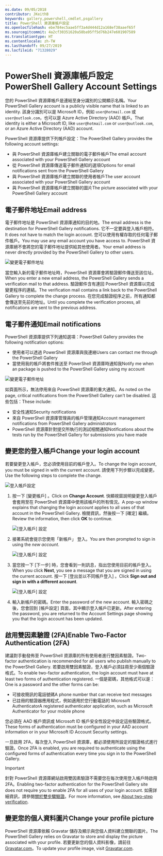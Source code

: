 ```yaml
---
ms.date: 09/05/2018
contributor: JKeithB
keywords: gallery,powershell,cmdlet,psgallery
title: PowerShell 資源庫帳戶設定
ms.openlocfilehash: ebe784ec5aae5ff3a4d444d12a168ef38aaef65f
ms.sourcegitcommit: 4a2cf30351620a58ba95ff5d76b247e601907589
ms.translationtype: HT
ms.contentlocale: zh-TW
ms.lasthandoff: 09/27/2019
ms.locfileid: "71328029"
---
```

# <a name="powershell-gallery-account-settings"></a><span data-ttu-id="31676-103">PowerShell 資源庫帳戶設定</span><span class="sxs-lookup"><span data-stu-id="31676-103">PowerShell Gallery Account Settings</span></span>

<span data-ttu-id="31676-104">您的 PowerShell 資源庫帳戶是連結至身分識別的公開顯示名稱。</span><span class="sxs-lookup"><span data-stu-id="31676-104">Your PowerShell Gallery account is a publicly visible name that is linked to an identity.</span></span> <span data-ttu-id="31676-105">該身分識別可以是 Microsoft ID，例如 `user@hotmail.com` 或 `user@outlook.com`，也可以是 Azure Active Directory (AAD) 帳戶。</span><span class="sxs-lookup"><span data-stu-id="31676-105">That identity is either a Microsoft ID, like `user@hotmail.com` or `user@outlook.com`, or an Azure Active Directory (AAD) account.</span></span>

<span data-ttu-id="31676-106">PowerShell 資源庫提供下列帳戶設定：</span><span class="sxs-lookup"><span data-stu-id="31676-106">The PowerShell Gallery provides the following account settings:</span></span>

- <span data-ttu-id="31676-107">與 PowerShell 資源庫帳戶建立關聯的電子郵件帳戶</span><span class="sxs-lookup"><span data-stu-id="31676-107">The email account associated with your PowerShell Gallery account</span></span>
- <span data-ttu-id="31676-108">從 PowerShell 資源庫傳送電子郵件通知的選項</span><span class="sxs-lookup"><span data-stu-id="31676-108">Options for email notifications sent from the PowerShell Gallery</span></span>
- <span data-ttu-id="31676-109">與 PowerShell 資源庫帳戶建立關聯的使用者帳戶</span><span class="sxs-lookup"><span data-stu-id="31676-109">The user account associated with your PowerShell Gallery account</span></span>
- <span data-ttu-id="31676-110">與 PowerShell 資源庫帳戶建立關聯的圖片</span><span class="sxs-lookup"><span data-stu-id="31676-110">The picture associated with your PowerShell Gallery account</span></span>

## <a name="email-address"></a><span data-ttu-id="31676-111">電子郵件地址</span><span class="sxs-lookup"><span data-stu-id="31676-111">Email address</span></span>

<span data-ttu-id="31676-112">電子郵件地址是 PowerShell 資源庫通知的目的地。</span><span class="sxs-lookup"><span data-stu-id="31676-112">The email address is the destination for PowerShell Gallery notifications.</span></span> <span data-ttu-id="31676-113">它不一定要與登入帳戶相符。</span><span class="sxs-lookup"><span data-stu-id="31676-113">It does not have to match the login account.</span></span> <span data-ttu-id="31676-114">您可以使用有權存取的任何電子郵件帳戶。</span><span class="sxs-lookup"><span data-stu-id="31676-114">You may use any email account you have access to.</span></span> <span data-ttu-id="31676-115">PowerShell 資源庫絕不會將您的電子郵件地址提供給其他使用者。</span><span class="sxs-lookup"><span data-stu-id="31676-115">Your email address is never directly provided by the PowerShell Gallery to other users.</span></span>

![變更電子郵件地址](../../Images/PSGallery_AcccountEmailAddress.png)

<span data-ttu-id="31676-117">當您輸入新的電子郵件地址時，PowerShell 資源庫會將驗證郵件傳送至該位址。</span><span class="sxs-lookup"><span data-stu-id="31676-117">When you enter a new email address, the PowerShell Gallery sends a verification mail to that address.</span></span> <span data-ttu-id="31676-118">驗證郵件含有連回 PowerShell 資源庫以完成變更程序的連結。</span><span class="sxs-lookup"><span data-stu-id="31676-118">The verification mail contains a link back to the PowerShell Gallery to complete the change process.</span></span> <span data-ttu-id="31676-119">在您完成驗證程序之前，所有通知都會傳送至先前的地址。</span><span class="sxs-lookup"><span data-stu-id="31676-119">Until you complete the verification process, all notifications are sent to the previous address.</span></span>

## <a name="email-notifications"></a><span data-ttu-id="31676-120">電子郵件通知</span><span class="sxs-lookup"><span data-stu-id="31676-120">Email notifications</span></span>

<span data-ttu-id="31676-121">PowerShell 資源庫提供下列通知選項：</span><span class="sxs-lookup"><span data-stu-id="31676-121">PowerShell Gallery provides the following notification options:</span></span>

- <span data-ttu-id="31676-122">使用者可以透過 PowerShell 資源庫與我連絡</span><span class="sxs-lookup"><span data-stu-id="31676-122">Users can contact me through the PowerShell Gallery</span></span>
- <span data-ttu-id="31676-123">當使用我的帳戶將套件推送至 PowerShell 資源庫時通知我</span><span class="sxs-lookup"><span data-stu-id="31676-123">Notify me when an package is pushed to the PowerShell Gallery using my account</span></span>

![變更電子郵件地址](../../Images/PSGallery_AccountEmailOptions.png)

<span data-ttu-id="31676-125">如頁面所示，無法停用來自 PowerShell 資源庫的重大通知。</span><span class="sxs-lookup"><span data-stu-id="31676-125">As noted on the page, critical notifications from the PowerShell Gallery can't be disabled.</span></span>
<span data-ttu-id="31676-126">這些包括：</span><span class="sxs-lookup"><span data-stu-id="31676-126">These include:</span></span>

- <span data-ttu-id="31676-127">安全性通知</span><span class="sxs-lookup"><span data-stu-id="31676-127">Security notifications</span></span>
- <span data-ttu-id="31676-128">來自 PowerShell 資源庫管理員的帳戶管理通知</span><span class="sxs-lookup"><span data-stu-id="31676-128">Account management notifications from PowerShell Gallery administrators</span></span>
- <span data-ttu-id="31676-129">PowerShell 資源庫針對提交所執行的測試相關通知</span><span class="sxs-lookup"><span data-stu-id="31676-129">Notifications about the tests run by the PowerShell Gallery for submissions you have made</span></span>

## <a name="change-your-login-account"></a><span data-ttu-id="31676-130">變更您的登入帳戶</span><span class="sxs-lookup"><span data-stu-id="31676-130">Change your login account</span></span>

<span data-ttu-id="31676-131">若要變更登入帳戶，您必須使用目前的帳戶登入。</span><span class="sxs-lookup"><span data-stu-id="31676-131">To change the login account, you must be signed in with the current account.</span></span> <span data-ttu-id="31676-132">請使用下列步驟以完成變更。</span><span class="sxs-lookup"><span data-stu-id="31676-132">Use the following steps to complete the change.</span></span>

![登入帳戶設定](../../Images/PSGallery_LoginAccountSettings.png)

1. <span data-ttu-id="31676-134">按一下 [變更帳戶]  。</span><span class="sxs-lookup"><span data-stu-id="31676-134">Click on **Change Account**.</span></span> <span data-ttu-id="31676-135">快顯視窗說明變更登入帳戶會套用至在 PowerShell 資源庫中使用該帳戶的所有情況。</span><span class="sxs-lookup"><span data-stu-id="31676-135">A pop-up window explains that changing the login account applies to all uses of that account in the PowerShell Gallery.</span></span> <span data-ttu-id="31676-136">檢閱資訊，然後按一下 [確定]  繼續。</span><span class="sxs-lookup"><span data-stu-id="31676-136">Review the information, then click **OK** to continue.</span></span>

   ![[登入帳戶] 設定](../../Images/PSGallery_LoginAccountChange-1.png)

2. <span data-ttu-id="31676-138">接著系統會提示您使用「新帳戶」  登入。</span><span class="sxs-lookup"><span data-stu-id="31676-138">You are then prompted to sign in using the _new account_.</span></span>

   ![[登入帳戶] 設定](../../Images/PSGallery_LoginAccountChange-2.png)

3. <span data-ttu-id="31676-140">當您按一下 [下一步]  時，您會看到一則訊息，指出您使用目前的帳戶登入。</span><span class="sxs-lookup"><span data-stu-id="31676-140">When you click **Next**, you see a message that you are signed in using the current account.</span></span>
   <span data-ttu-id="31676-141">按一下 [登出並以不同帳戶登入]  。</span><span class="sxs-lookup"><span data-stu-id="31676-141">Click **Sign out and sign in with a different account**.</span></span>

   ![[登入帳戶] 設定](../../Images/PSGallery_LoginAccountChange-3.png)

4. <span data-ttu-id="31676-143">輸入新帳戶的密碼。</span><span class="sxs-lookup"><span data-stu-id="31676-143">Enter the password of the new account.</span></span> <span data-ttu-id="31676-144">輸入密碼之後，您會回到 [帳戶設定] 頁面，其中顯示登入帳戶已更新。</span><span class="sxs-lookup"><span data-stu-id="31676-144">After entering the password, you are returned to the Account Settings page showing you that the login account has been updated.</span></span>


## <a name="enable-two-factor-authentication-2fa"></a><span data-ttu-id="31676-145">啟用雙因素驗證 (2FA)</span><span class="sxs-lookup"><span data-stu-id="31676-145">Enable Two-Factor Authentication (2FA)</span></span>

<span data-ttu-id="31676-146">建議對手動發佈至 PowerShell 資源庫的所有使用者進行雙因素驗證。</span><span class="sxs-lookup"><span data-stu-id="31676-146">Two-factor authentication is recommended for all users who publish manually to the PowerShell Gallery.</span></span> <span data-ttu-id="31676-147">若要啟用雙因素驗證，登入帳戶必須註冊至少兩個驗證格式。</span><span class="sxs-lookup"><span data-stu-id="31676-147">To enable two-factor authentication, the login account must have at least two forms of authentication registered.</span></span> <span data-ttu-id="31676-148">一個是密碼，其他格式可以是：</span><span class="sxs-lookup"><span data-stu-id="31676-148">One is a password and the other forms can be:</span></span>

- <span data-ttu-id="31676-149">可接收簡訊的電話號碼</span><span class="sxs-lookup"><span data-stu-id="31676-149">A phone number that can receive text messages</span></span>
- <span data-ttu-id="31676-150">已註冊的驗證器應用程式，例如適用於您行動電話的 Microsoft Authenticator</span><span class="sxs-lookup"><span data-stu-id="31676-150">A registered authenticator application, such as Microsoft Authenticator for your mobile phone</span></span>

<span data-ttu-id="31676-151">您必須在 AAD 帳戶資訊或 Microsoft ID 帳戶安全性設定中設定這些驗證格式。</span><span class="sxs-lookup"><span data-stu-id="31676-151">These forms of authentication must be configured in your AAD account information or in your Microsoft ID Account Security settings.</span></span>

<span data-ttu-id="31676-152">一旦啟用 2FA，每次登入 PowerShell 資源庫，都必須使用所設定的驗證格式進行驗證。</span><span class="sxs-lookup"><span data-stu-id="31676-152">Once 2FA is enabled, you are required to authenticate using the configured forms of authentication every time you sign in to the PowerShell Gallery.</span></span>

> [!IMPORTANT]
> <span data-ttu-id="31676-153">針對 PowerShell 資源庫網站啟用雙因素驗證不需要您在每次使用登入帳戶時啟用 2FA。</span><span class="sxs-lookup"><span data-stu-id="31676-153">Enabling two-factor authentication for the PowerShell Gallery site does not require you to enable 2FA for all uses of your login account.</span></span> <span data-ttu-id="31676-154">如需詳細資訊，請參閱[關於雙步驟驗證](https://support.microsoft.com/help/12408/microsoft-account-about-two-step-verification)。</span><span class="sxs-lookup"><span data-stu-id="31676-154">For more information, see [About two-step verification](https://support.microsoft.com/help/12408/microsoft-account-about-two-step-verification).</span></span>

## <a name="change-your-profile-picture"></a><span data-ttu-id="31676-155">變更您的個人資料圖片</span><span class="sxs-lookup"><span data-stu-id="31676-155">Change your profile picture</span></span>

<span data-ttu-id="31676-156">PowerShell 資源庫依賴 Gravatar 儲存及顯示與您個人資料建立關聯的圖片。</span><span class="sxs-lookup"><span data-stu-id="31676-156">The PowerShell Gallery relies on Gravatar to store and display the picture associated with your profile.</span></span> <span data-ttu-id="31676-157">若要更新您的個人資料影像，請前往 [Gravatar.com](http://www.gravatar.com/)。</span><span class="sxs-lookup"><span data-stu-id="31676-157">To update your profile image, visit [Gravatar.com](http://www.gravatar.com/).</span></span>
